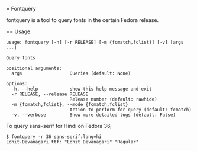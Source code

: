 = Fontquery

fontquery is a tool to query fonts in the certain Fedora release.

== Usage

```
usage: fontquery [-h] [-r RELEASE] [-m {fcmatch,fclist}] [-v] [args ...]

Query fonts

positional arguments:
  args                  Queries (default: None)

options:
  -h, --help            show this help message and exit
  -r RELEASE, --release RELEASE
                        Release number (default: rawhide)
  -m {fcmatch,fclist}, --mode {fcmatch,fclist}
                        Action to perform for query (default: fcmatch)
  -v, --verbose         Show more detailed logs (default: False)
```

To query sans-serif for Hindi on Fedora 36,

```
$ fontquery -r 36 sans-serif:lang=hi
Lohit-Devanagari.ttf: "Lohit Devanagari" "Regular"
```
